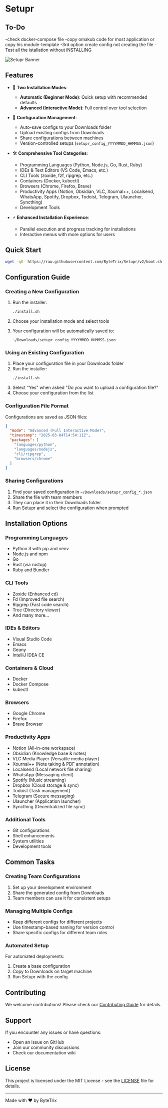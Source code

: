 # Setupr

## To-Do

 -check docker-compose file
 -copy omakub code for most application or copy his module-template
 -3rd option create config not creating the file
 -Test all the istallation without iNSTALLING

![Setupr Banner](https://raw.githubusercontent.com/ByteTrix/Setupr/v2/.github/assets/banner.png)

## Features

- 🚀 **Two Installation Modes**:
  - **Automatic (Beginner Mode)**: Quick setup with recommended defaults
  - **Advanced (Interactive Mode)**: Full control over tool selection

- 💾 **Configuration Management**:
  - Auto-save configs to your Downloads folder
  - Upload existing configs from Downloads
  - Share configurations between machines
  - Version-controlled setups (`setupr_config_YYYYMMDD_HHMMSS.json`)

- 🛠️ **Comprehensive Tool Categories**:
  - Programming Languages (Python, Node.js, Go, Rust, Ruby)
  - IDEs & Text Editors (VS Code, Emacs, etc.)
  - CLI Tools (zoxide, fzf, ripgrep, etc.)
  - Containers (Docker, kubectl)
  - Browsers (Chrome, Firefox, Brave)
  - Productivity Apps (Notion, Obsidian, VLC, Xournal++, Localsend, WhatsApp, Spotify, Dropbox, Todoist, Telegram, Ulauncher, Syncthing)
  - Development Tools

- ⚡ **Enhanced Installation Experience**:
  - Parallel execution and progress tracking for installations
  - Interactive menus with more options for users

## Quick Start

```bash
wget -qO- https://raw.githubusercontent.com/ByteTrix/Setupr/v2/boot.sh | sudo bash
```

## Configuration Guide

### Creating a New Configuration

1. Run the installer:
   ```bash
   ./install.sh
   ```

2. Choose your installation mode and select tools
3. Your configuration will be automatically saved to:
   ```
   ~/Downloads/setupr_config_YYYYMMDD_HHMMSS.json
   ```

### Using an Existing Configuration

1. Place your configuration file in your Downloads folder
2. Run the installer:
   ```bash
   ./install.sh
   ```
3. Select "Yes" when asked "Do you want to upload a configuration file?"
4. Choose your configuration from the list

### Configuration File Format

Configurations are saved as JSON files:
```json
{
  "mode": "Advanced (Full Interactive Mode)",
  "timestamp": "2025-03-04T14:54:11Z",
  "packages": [
    "languages/python",
    "languages/nodejs",
    "cli/ripgrep",
    "browsers/chrome"
  ]
}
```

### Sharing Configurations

1. Find your saved configuration in `~/Downloads/setupr_config_*.json`
2. Share the file with team members
3. They can place it in their Downloads folder
4. Run Setupr and select the configuration when prompted

## Installation Options

### Programming Languages
- Python 3 with pip and venv
- Node.js and npm
- Go
- Rust (via rustup)
- Ruby and Bundler

### CLI Tools
- Zoxide (Enhanced cd)
- Fd (Improved file search)
- Ripgrep (Fast code search)
- Tree (Directory viewer)
- And many more...

### IDEs & Editors
- Visual Studio Code
- Emacs
- Geany
- IntelliJ IDEA CE

### Containers & Cloud
- Docker
- Docker Compose
- kubectl

### Browsers
- Google Chrome
- Firefox
- Brave Browser

### Productivity Apps
- Notion (All-in-one workspace)
- Obsidian (Knowledge base & notes)
- VLC Media Player (Versatile media player)
- Xournal++ (Note taking & PDF annotation)
- Localsend (Local network file sharing)
- WhatsApp (Messaging client)
- Spotify (Music streaming)
- Dropbox (Cloud storage & sync)
- Todoist (Task management)
- Telegram (Secure messaging)
- Ulauncher (Application launcher)
- Syncthing (Decentralized file sync)

### Additional Tools
- Git configurations
- Shell enhancements
- System utilities
- Development tools

## Common Tasks

### Creating Team Configurations

1. Set up your development environment
2. Share the generated config from Downloads
3. Team members can use it for consistent setups

### Managing Multiple Configs

- Keep different configs for different projects
- Use timestamp-based naming for version control
- Share specific configs for different team roles

### Automated Setup

For automated deployments:
1. Create a base configuration
2. Copy to Downloads on target machine
3. Run Setupr with the config

## Contributing

We welcome contributions! Please check our [Contributing Guide](CONTRIBUTING.md) for details.

## Support

If you encounter any issues or have questions:
- Open an issue on GitHub
- Join our community discussions
- Check our documentation wiki

## License

This project is licensed under the MIT License - see the [LICENSE](LICENSE) file for details.

---

Made with ❤️ by ByteTrix
